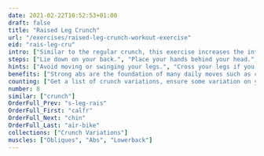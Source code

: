 ```yaml
---
date: 2021-02-22T10:52:53+01:00
draft: false
title: "Raised Leg Crunch"
url: "/exercises/raised-leg-crunch-workout-exercise"
eid: "rais-leg-cru"
intro: ["Similar to the regular crunch, this exercise increases the intensity of it by removing the leg support."]
steps: ["Lie down on your back.", "Place your hands behind your head.", "Bring your legs up 45 degrees.", "Lift your head, shoulders and shoulder blades off the floor, exhaling when going up.", "Slowly lower your upper body back to the floor, inhaling.", "Keep your legs always in the same position.", "This is one repetition."]
hints: ["Avoid moving or swinging your legs.", "Cross your legs if you have difficulties keeping then steady.", "The movement should come from contracting the abs, not swaying your body."]
benefits: ["Strong abs are the foundation of many daily moves such as carrying any object or just raising yourself.", "A strong core is a requisite for many exercises.", "This variant of the crunch increases the impact on affected muscles."]
counting: ["Get a list of crunch variations, ensure some variation on your daily routine with a rigid number of reps, say 20 than 30 and so on."]
number: 8
similar: ["crunch"]
OrderFull_Prev: "s-leg-rais"
OrderFull_First: "calfr"
OrderFull_Next: "chin"
OrderFull_Last: "air-bike"
collections: ["Crunch Variations"]
muscles: ["Obliques", "Abs", "Lowerback"]
---
```

